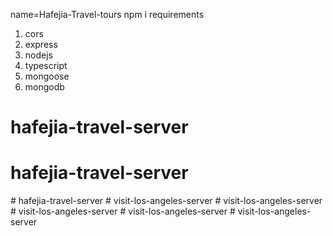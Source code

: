 name=Hafejia-Travel-tours
npm i
requirements

1. cors
2. express
3. nodejs
4. typescript
5. mongoose
6. mongodb

# hafejia-travel-server
# hafejia-travel-server
#   h a f e j i a - t r a v e l - s e r v e r  
 #   v i s i t - l o s - a n g e l e s - s e r v e r  
 #   v i s i t - l o s - a n g e l e s - s e r v e r  
 #   v i s i t - l o s - a n g e l e s - s e r v e r  
 #   v i s i t - l o s - a n g e l e s - s e r v e r  
 #   v i s i t - l o s - a n g e l e s - s e r v e r  
 